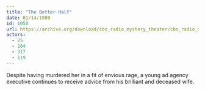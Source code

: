 ```yaml
---
title: "The Better Half"
date: 01/14/1980
id: 1050
url: https://archive.org/download/cbs_radio_mystery_theater/cbs_radio_mystery_theater-1001-1050.zip/cbs_radio_mystery_theater-1001-1050%2Fcbsrmt_1050_the_better_half.mp3
actors:
  - 25
  - 204
  - 317
  - 119
---
```

Despite having murdered her in a fit of envious rage, a young ad agency executive continues to receive advice from his brilliant and deceased wife.
